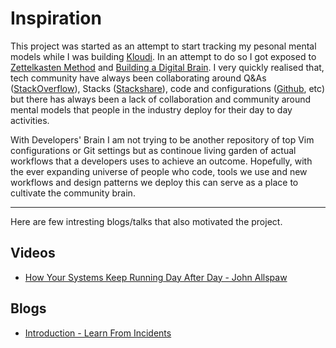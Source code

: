 # Inspiration

This project was started as an attempt to start tracking my pesonal mental
models while I was building [Kloudi](https://kloudi.tech/). In an attempt to do
so I got exposed to [Zettelkasten Method](https://zettelkasten.de/posts/overview/) and
[Building a Digital Brain](https://tomcritchlow.com/2019/02/17/building-digital-garden/). I
very quickly realised that, tech community have always been collaborating around Q&As
([StackOverflow](https://www.stackoverflow.com)), Stacks
([Stackshare](https://www.stackshare.io)), code and configurations
([Github](https://www.github.com), etc) but there has always
been a lack of collaboration and community around mental models that people in
the industry deploy for their day to day activities.

With Developers' Brain I am not trying to be another repository of top Vim
configurations or Git settings but as continoue living garden of actual
workflows that a developers uses to achieve an outcome. Hopefully, with the ever
expanding universe of people who code, tools we use and new workflows and design
patterns we deploy this can serve as a place to cultivate the community brain.

---

Here are few intresting blogs/talks that also motivated the project.

## Videos

- [How Your Systems Keep Running Day After Day - John Allspaw](https://www.youtube.com/watch?v=xA5U85LSk0M)

## Blogs

- [Introduction - Learn From Incidents](https://www.learningfromincidents.io/blog/learning-from-incidents-in-software)
